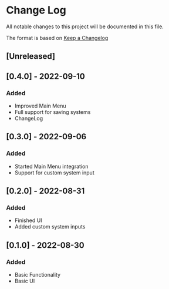 
# Change Log
All notable changes to this project will be documented in this file.
 
The format is based on [Keep a Changelog](http://keepachangelog.com/)
 
## [Unreleased]
 
## [0.4.0] - 2022-09-10
### Added
- Improved Main Menu
- Full support for saving systems
- ChangeLog

## [0.3.0] - 2022-09-06
### Added
- Started Main Menu integration
- Support for custom system input

## [0.2.0] - 2022-08-31
### Added
- Finished UI
- Added custom system inputs

## [0.1.0] - 2022-08-30
### Added
- Basic Functionality
- Basic UI